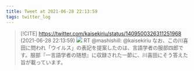 ```yaml
---
title: Tweet at 2021-06-28 22:13:59
tags: twitter_log
---
```


> [!CITE] https://twitter.com/kaisekiriu/status/1409500326311251968 (2021-06-28 22:13:59)
> ![](https://twitter.com/kaisekiriu/status/1409500326311251968)
> RT @mashishill: @kaisekiriu なお、この川喜田に問われ「ウイルス」の表記を提案したのは、言語学者の服部四郎です。服部『一言語学者の随想』に収録された一節に、川喜田にそう答えた旨が載っています。
